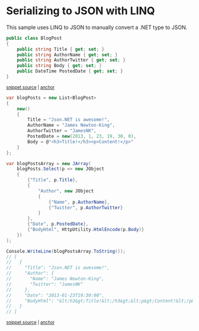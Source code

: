 # Serializing to JSON with LINQ

This sample uses LINQ to JSON to manually convert a .NET type to JSON.

<!-- snippet: SerializeWithLinqTypes -->
<a id='snippet-serializewithlinqtypes'></a>
```cs
public class BlogPost
{
    public string Title { get; set; }
    public string AuthorName { get; set; }
    public string AuthorTwitter { get; set; }
    public string Body { get; set; }
    public DateTime PostedDate { get; set; }
}
```
<sup><a href='/src/ArgonTests/Documentation/Samples/Linq/SerializeWithLinq.cs#L11-L22' title='Snippet source file'>snippet source</a> | <a href='#snippet-serializewithlinqtypes' title='Start of snippet'>anchor</a></sup>
<!-- endSnippet -->

<!-- snippet: SerializeWithLinqUsage -->
<a id='snippet-serializewithlinqusage'></a>
```cs
var blogPosts = new List<BlogPost>
{
    new()
    {
        Title = "Json.NET is awesome!",
        AuthorName = "James Newton-King",
        AuthorTwitter = "JamesNK",
        PostedDate = new(2013, 1, 23, 19, 30, 0),
        Body = @"<h3>Title!</h3><p>Content!</p>"
    }
};

var blogPostsArray = new JArray(
    blogPosts.Select(p => new JObject
    {
        {"Title", p.Title},
        {
            "Author", new JObject
            {
                {"Name", p.AuthorName},
                {"Twitter", p.AuthorTwitter}
            }
        },
        {"Date", p.PostedDate},
        {"BodyHtml", HttpUtility.HtmlEncode(p.Body)}
    })
);

Console.WriteLine(blogPostsArray.ToString());
// [
//   {
//     "Title": "Json.NET is awesome!",
//     "Author": {
//       "Name": "James Newton-King",
//       "Twitter": "JamesNK"
//     },
//     "Date": "2013-01-23T19:30:00",
//     "BodyHtml": "&lt;h3&gt;Title!&lt;/h3&gt;&lt;p&gt;Content!&lt;/p&gt;"
//   }
// ]
```
<sup><a href='/src/ArgonTests/Documentation/Samples/Linq/SerializeWithLinq.cs#L27-L70' title='Snippet source file'>snippet source</a> | <a href='#snippet-serializewithlinqusage' title='Start of snippet'>anchor</a></sup>
<!-- endSnippet -->

